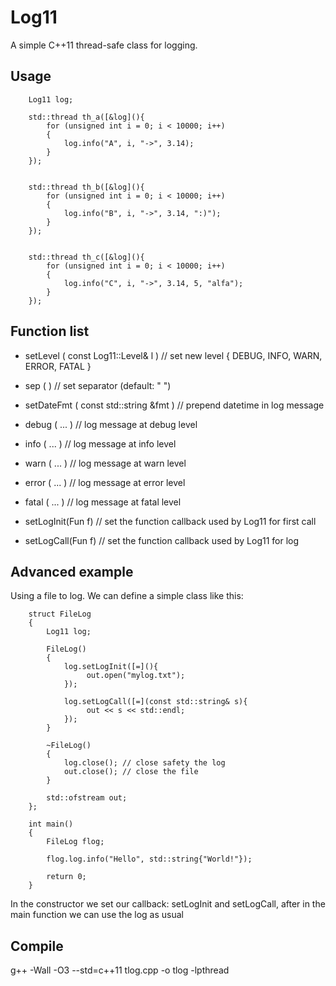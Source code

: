 Log11
=====

A simple C++11 thread-safe class for logging.

## Usage

```
    Log11 log;

    std::thread th_a([&log](){
        for (unsigned int i = 0; i < 10000; i++)
        {
            log.info("A", i, "->", 3.14);
        }
    });


    std::thread th_b([&log](){
        for (unsigned int i = 0; i < 10000; i++)
        {
            log.info("B", i, "->", 3.14, ":)");
        }
    });


    std::thread th_c([&log](){
        for (unsigned int i = 0; i < 10000; i++)
        {
            log.info("C", i, "->", 3.14, 5, "alfa");
        }
    });
```

## Function list

  * setLevel ( const Log11::Level& l ) // set new level { DEBUG, INFO, WARN, ERROR, FATAL }
  * sep (  ) // set separator (default: " ")
  * setDateFmt ( const std::string &fmt ) // prepend datetime in log message

  * debug ( ... ) // log message at debug level
  * info ( ... )  // log message at info level
  * warn ( ... )  // log message at warn level
  * error ( ... ) // log message at error level
  * fatal ( ... ) // log message at fatal level

  * setLogInit(Fun f) // set the function callback used by Log11 for first call
  * setLogCall(Fun f) // set the function callback used by Log11 for log

## Advanced example
Using a file to log. We can define a simple class like this:

```
    struct FileLog
    {
        Log11 log;
    
        FileLog()
        {
            log.setLogInit([=](){
                 out.open("mylog.txt");
            });
    
            log.setLogCall([=](const std::string& s){
                 out << s << std::endl;
            });        
        }
    
        ~FileLog()
        {
            log.close(); // close safety the log
            out.close(); // close the file
        }
    
        std::ofstream out;
    };
    
    int main()
    {
        FileLog flog;
        
        flog.log.info("Hello", std::string{"World!"});
        
        return 0;
    }
```
In the constructor we set our callback: setLogInit and setLogCall, after in the main function we can use the log as usual
## Compile

g++ -Wall -O3 --std=c++11 tlog.cpp -o tlog -lpthread
